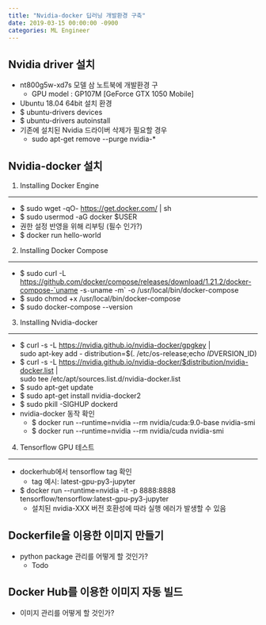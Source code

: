 ```yaml
---
title: "Nvidia-docker 딥러닝 개발환경 구축"
date: 2019-03-15 00:00:00 -0900
categories: ML Engineer
---
```



Nvidia driver 설치
---------------
* nt800g5w-xd7s 모델 삼 노트북에 개발환경 구
  * GPU model : GP107M [GeForce GTX 1050 Mobile]
* Ubuntu 18.04 64bit 설치 환경
* $ ubuntu-drivers devices
* $ ubuntu-drivers autoinstall
* 기존에 설치된 Nvidia 드라이버 삭제가 필요할 경우
  * sudo apt-get remove --purge nvidia-*


Nvidia-docker 설치
---------------

1. Installing Docker Engine
------
* $ sudo wget -qO- https://get.docker.com/ | sh
* $ sudo usermod -aG docker $USER
* 권한 설정 반영을 위해 리부팅 (필수 인가?)
* $ docker run hello-world

2. Installing Docker Compose
------
* $ sudo curl -L https://github.com/docker/compose/releases/download/1.21.2/docker-compose-`uname -s`-`uname -m` -o /usr/local/bin/docker-compose
* $ sudo chmod +x /usr/local/bin/docker-compose
* $ sudo docker-compose --version

3. Installing Nvidia-docker
------
* $ curl -s -L https://nvidia.github.io/nvidia-docker/gpgkey | \
  sudo apt-key add -
distribution=$(. /etc/os-release;echo $ID$VERSION_ID)
* $ curl -s -L https://nvidia.github.io/nvidia-docker/$distribution/nvidia-docker.list | \
  sudo tee /etc/apt/sources.list.d/nvidia-docker.list
* $ sudo apt-get update
* $ sudo apt-get install nvidia-docker2 
* $ sudo pkill -SIGHUP dockerd
* nvidia-docker 동작 확인
  * $ docker run --runtime=nvidia --rm nvidia/cuda:9.0-base nvidia-smi
  * $ docker run --runtime=nvidia --rm nvidia/cuda nvidia-smi

4. Tensorflow GPU 테스트
------
* dockerhub에서 tensorflow tag 확인
  * tag 예시: latest-gpu-py3-jupyter
* $ docker run --runtime=nvidia -it -p 8888:8888 tensorflow/tensorflow:latest-gpu-py3-jupyter
  * 설치된 nvidia-XXX 버전 호환성에 따라 실행 에러가 발생할 수 있음
 

Dockerfile을 이용한 이미지 만들기
---------------
* python package 관리를 어떻게 할 것인가?
  * Todo
  
  
  
Docker Hub를 이용한 이미지 자동 빌드
---------------
* 이미지 관리를 어떻게 할 것인가?




